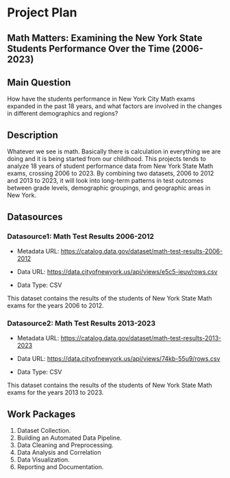 # Project Plan

## Math Matters: Examining the New York State Students Performance Over the Time (2006-2023)
<!-- Give your project a short title. -->

## Main Question

<!-- Think about one main question you want to answer based on the data. -->
 How have the students performance in New York City Math exams expanded in the past 18 years, and what factors are involved in the changes in different demographics and regions?


## Description

<!-- Describe your data science project in max. 200 words. Consider writing about why and how you attempt it. -->
Whatever we see is math. Basically there is calculation in everything we are doing and it is being started from our childhood. This projects tends to analyze 18 years of student performance data from New York State Math exams, crossing 2006 to 2023. By combining two datasets, 2006 to 2012 and 2013 to 2023, it will look into long-term patterns in test outcomes between grade levels, demographic groupings, and geographic areas in New York. 

## Datasources

<!-- Describe each datasources you plan to use in a section. Use the prefic "DatasourceX" where X is the id of the datasource. -->

### Datasource1: Math Test Results 2006-2012

* Metadata URL: <https://catalog.data.gov/dataset/math-test-results-2006-2012>

* Data URL: <https://data.cityofnewyork.us/api/views/e5c5-ieuv/rows.csv>

* Data Type: CSV
  
This dataset contains the results of the students of New York State Math exams for the years 2006 to 2012.

### Datasource2: Math Test Results 2013-2023

* Metadata URL: <https://catalog.data.gov/dataset/math-test-results-2013-2023>

* Data URL: <https://data.cityofnewyork.us/api/views/74kb-55u9/rows.csv>

* Data Type: CSV
  
This dataset contains the results of the students of New York State Math exams for the years 2013 to 2023.

## Work Packages

<!-- List of work packages ordered sequentially, each pointing to an issue with more details. -->
1. Dataset Collection.
2. Building an Automated Data Pipeline.
3. Data Cleaning and Preprocessing.
4. Data Analysis and Correlation
5. Data Visualization.
6. Reporting and Documentation.
